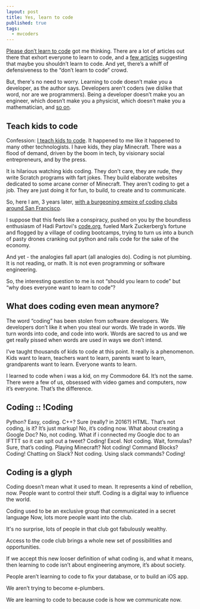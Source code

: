 ```yaml
---
layout: post
title: Yes, learn to code
published: true
tags:
  - mvcoders
---
```


[Please don’t learn to code](http://techcrunch.com/2016/05/10/please-dont-learn-to-code/) got me thinking.   There are a lot of articles out there that exhort everyone to learn to code, and a [few articles](http://blog.codinghorror.com/please-dont-learn-to-code/) suggesting that maybe you shouldn’t learn to code.   And yet, there’s a whiff of defensiveness to the “don’t learn to code” crowd.  

But, there's no need to worry. Learning to code doesn’t make you a developer, as the author says.  Developers aren't coders (we dislike that word, nor are we programmers).  Being a developer doesn’t make you an engineer, which doesn’t make you a physicist, which doesn’t make you a mathematician, and [so on](https://xkcd.com/435/).

## Teach kids to code
Confession: [I teach kids to code](https://www.mvcodeclub.com).  It happened to me like it happened to many other technologists.  I have kids, they play Minecraft.  There was a flood of demand, driven by the boom in tech, by visionary social entrepreneurs, and by the press.  

It is hilarious watching kids coding.  They don't care, they are rude, they write Scratch programs with fart jokes.  They build elaborate websites dedicated to some arcane corner of Minecraft.  They aren't coding to get a job.  They are just doing it for fun, to build, to create and to communicate.

So, here I am, 3 years later, [with a burgeoning empire of coding clubs around San Francisco](http://douglastarr.com/updates-on-mvcodeclub).

I suppose that this feels like a conspiracy, pushed on you by the boundless enthusiasm of Hadi Partovi's [code.org](https://www.code.org), fueled Mark Zuckerberg’s fortune and flogged by a village of coding bootcamps, trying to turn us into a bunch of pasty drones cranking out python and rails code for the sake of the economy.

And yet - the analogies fall apart (all analogies do).  Coding is not plumbing.  It is not reading, or math.  It is not even programming or software engineering.  

So, the interesting question to me is not “should you learn to code” but “why does everyone want to learn to code”?

## What does coding even mean anymore?

The word “coding” has been stolen from software developers.  We developers don’t like it when you steal our words.  We trade in words.  We turn words into code, and code into work.  Words are sacred to us and we get really pissed when words are used in ways we don’t intend.

I’ve taught thousands of kids to code at this point.   It really is a phenomenon.  Kids want to learn, teachers want to learn,  parents want to learn, grandparents want to learn.  Everyone wants to learn.  

I learned to code when i was a kid, on my Commodore 64.  It’s not the same.  There were a few of us, obsessed with video games and computers, now it’s everyone.  That’s the difference.

## Coding :: !Coding

Python?  Easy, coding.   C++?  Sure (really? in 2016?)  HTML.  That’s not coding, is it?  It’s just markup!  No, it’s coding now.  What about creating a Google Doc?  No, not coding.  What if i connected my Google doc to an IFTTT so it can spit out a tweet?  Coding!    Excel.  Not coding.  Wait, formulas?  Sure, that’s coding.  Playing Minecraft?  Not coding!  Command Blocks?  Coding!  Chatting on Slack? Not coding.  Using slack commands? Coding!  


## Coding is a glyph

Coding doesn’t mean what it used to mean.  It represents a kind of rebellion, now.  People want to control their stuff.  Coding is a digital way to influence the world.

Coding used to be an exclusive group that communicated in a secret language   Now, lots more people want into the club.

It's no surprise, lots of people in that club got fabulously wealthy.

Access to the code club brings a whole new set of possibilities and opportunities.  

If we accept this new looser definition of what coding is, and what it means, then learning to code isn’t about engineering anymore, it’s about society.  

People aren’t learning to code to fix your database, or to build an iOS app.  

We aren’t trying to become e-plumbers.

We are learning to code to because code is how we communicate now.


